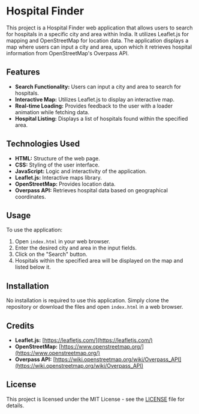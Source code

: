 # Hospital Finder

This project is a Hospital Finder web application that allows users to search for hospitals in a specific city and area within India. It utilizes Leaflet.js for mapping and OpenStreetMap for location data. The application displays a map where users can input a city and area, upon which it retrieves hospital information from OpenStreetMap's Overpass API.

## Features

- **Search Functionality:** Users can input a city and area to search for hospitals.
- **Interactive Map:** Utilizes Leaflet.js to display an interactive map.
- **Real-time Loading:** Provides feedback to the user with a loader animation while fetching data.
- **Hospital Listing:** Displays a list of hospitals found within the specified area.

## Technologies Used

- **HTML:** Structure of the web page.
- **CSS:** Styling of the user interface.
- **JavaScript:** Logic and interactivity of the application.
- **Leaflet.js:** Interactive maps library.
- **OpenStreetMap:** Provides location data.
- **Overpass API:** Retrieves hospital data based on geographical coordinates.

## Usage

To use the application:
1. Open `index.html` in your web browser.
2. Enter the desired city and area in the input fields.
3. Click on the "Search" button.
4. Hospitals within the specified area will be displayed on the map and listed below it.

## Installation

No installation is required to use this application. Simply clone the repository or download the files and open `index.html` in a web browser.

## Credits

- **Leaflet.js:** [https://leafletjs.com/](https://leafletjs.com/)
- **OpenStreetMap:** [https://www.openstreetmap.org/](https://www.openstreetmap.org/)
- **Overpass API:** [https://wiki.openstreetmap.org/wiki/Overpass_API](https://wiki.openstreetmap.org/wiki/Overpass_API)

## License

This project is licensed under the MIT License - see the [LICENSE](LICENSE) file for details.
